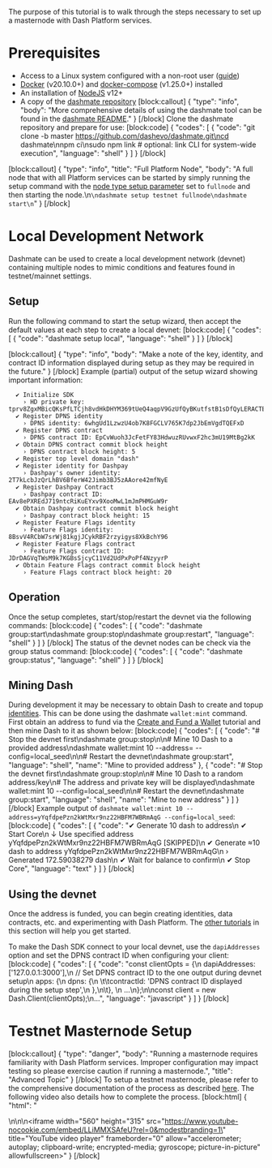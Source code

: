 The purpose of this tutorial is to walk through the steps necessary to set up a masternode with Dash Platform services.

# Prerequisites
- Access to a Linux system configured with a non-root user ([guide](https://docs.dash.org/en/stable/masternodes/setup.html#set-up-your-vps))
- [Docker](https://docs.docker.com/install/linux/docker-ce/ubuntu/) (v20.10.0+) and [docker-compose](https://docs.docker.com/compose/install/) (v1.25.0+) installed
- An installation of [NodeJS](https://nodejs.org/en/download/) v12+
- A copy of the [dashmate repository](https://github.com/dashevo/dashmate)
[block:callout]
{
  "type": "info",
  "body": "More comprehensive details of using the dashmate tool can be found in the [dashmate README](https://github.com/dashevo/dashmate/blob/master/README.md)."
}
[/block]
Clone the dashmate repository and prepare for use:
[block:code]
{
  "codes": [
    {
      "code": "git clone -b master https://github.com/dashevo/dashmate.git\ncd dashmate\nnpm ci\nsudo npm link # optional: link CLI for system-wide execution",
      "language": "shell"
    }
  ]
}
[/block]

[block:callout]
{
  "type": "info",
  "title": "Full Platform Node",
  "body": "A full node that with all Platform services can be started by simply running the setup command with the [node type setup parameter](https://github.com/dashevo/dashmate#setup-node) set to  `fullnode` and then starting the node.\n```\ndashmate setup testnet fullnode\ndashmate start\n```"
}
[/block]
# Local Development Network

Dashmate can be used to create a local development network (devnet) containing multiple nodes to mimic conditions and features found in testnet/mainnet settings.

## Setup

Run the following command to start the setup wizard, then accept the default values at each step to create a local devnet:
[block:code]
{
  "codes": [
    {
      "code": "dashmate setup local",
      "language": "shell"
    }
  ]
}
[/block]

[block:callout]
{
  "type": "info",
  "body": "Make a note of the key, identity, and contract ID information displayed during setup as they may be required in the future."
}
[/block]
Example (partial) output of the setup wizard showing important information:
```
  ✔ Initialize SDK
    › HD private key: tprv8ZgxMBicQKsPfLTCjh8vdHkDHYM369tUeQ4aqpV9GzUfQyBKutfstB1sDfQyLERACTEYy5Qjph42gBiqqnqYmXJZZqRc4PQssGzbvwJXHnN
  ✔ Register DPNS identity
    › DPNS identity: 6whgUd1LzwzU4ob7K8FGCLV765K7dp2JbEmVgdTQEFxD
  ✔ Register DPNS contract
    › DPNS contract ID: EpCvWuoh3JcFetFY83HdwuzRUvwxF2hc3mU19MtBg2kK
  ✔ Obtain DPNS contract commit block height
    › DPNS contract block height: 5
  ✔ Register top level domain "dash"
  ✔ Register identity for Dashpay
    › Dashpay's owner identity: 2T7kLcbJzQrLhBV6BferW42Jimb3BJ5zAAore42mfNyE
  ✔ Register Dashpay Contract
    › Dashpay contract ID: EAv8ePXREdJ719ntcRiKuEYxv9XooMwL1mJmPHMGuW9r
  ✔ Obtain Dashpay contract commit block height
    › Dashpay contract block height: 15
  ✔ Register Feature Flags identity
    › Feature Flags identity: 8BsvV4RCbW7srWj81kgjJCykRBF2rzyigys8XkBchY96
  ✔ Register Feature Flags contract
    › Feature Flags contract ID: JDrDAGVqTWsM9k7KGBsSjcyC11Vd2UdPxPoPf4NzyyrP
  ✔ Obtain Feature Flags contract commit block height
    › Feature Flags contract block height: 20

```


## Operation

Once the setup completes, start/stop/restart the devnet via the following commands:
[block:code]
{
  "codes": [
    {
      "code": "dashmate group:start\ndashmate group:stop\ndashmate group:restart",
      "language": "shell"
    }
  ]
}
[/block]
The status of the devnet nodes can be check via the group status command:
[block:code]
{
  "codes": [
    {
      "code": "dashmate group:status",
      "language": "shell"
    }
  ]
}
[/block]
## Mining Dash

During development it may be necessary to obtain Dash to create and topup [identities](docs/explanation-identity). This can be done using the dashmate `wallet:mint` command. First obtain an address to fund via the [Create and Fund a Wallet](doc:tutorial-create-and-fund-a-wallet) tutorial and then mine Dash to it as shown below:
[block:code]
{
  "codes": [
    {
      "code": "# Stop the devnet first\ndashmate group:stop\n\n# Mine 10 Dash to a provided address\ndashmate wallet:mint 10 --address=<your address> --config=local_seed\n\n# Restart the devnet\ndashmate group:start",
      "language": "shell",
      "name": "Mine to provided address"
    },
    {
      "code": "# Stop the devnet first\ndashmate group:stop\n\n# Mine 10 Dash to a random address/key\n# The address and private key will be displayed\ndashmate wallet:mint 10 --config=local_seed\n\n# Restart the devnet\ndashmate group:start",
      "language": "shell",
      "name": "Mine to new address"
    }
  ]
}
[/block]
Example output of `dashmate wallet:mint 10 --address=yYqfdpePzn2kWtMxr9nz22HBFM7WBRmAqG --config=local_seed`:
[block:code]
{
  "codes": [
    {
      "code": "✔ Generate 10 dash to address\n  ✔ Start Core\n  ↓ Use specified address yYqfdpePzn2kWtMxr9nz22HBFM7WBRmAqG [SKIPPED]\n  ✔ Generate ≈10 dash to address yYqfdpePzn2kWtMxr9nz22HBFM7WBRmAqG\n    › Generated 172.59038279 dash\n  ✔ Wait for balance to confirm\n  ✔ Stop Core",
      "language": "text"
    }
  ]
}
[/block]
## Using the devnet

Once the address is funded, you can begin creating identities, data contracts, etc. and experimenting with Dash Platform. The [other tutorials](tutorials-introduction) in this section will help you get started.

To make the Dash SDK connect to your local devnet, use the `dapiAddresses` option and set the DPNS contract ID when configuring your client:
[block:code]
{
  "codes": [
    {
      "code": "const clientOpts = {\n  dapiAddresses: ['127.0.0.1:3000'],\n  // Set DPNS contract ID to the one output during devnet setup\n  apps: {\n    dpns: {\n  \t\tcontractId: 'DPNS contract ID displayed during the setup step',\n    },\n\t},  \n  ...\n};\n\nconst client = new Dash.Client(clientOpts);\n...",
      "language": "javascript"
    }
  ]
}
[/block]

# Testnet Masternode Setup
[block:callout]
{
  "type": "danger",
  "body": "Running a masternode requires familiarity with Dash Platform services. Improper configuration may impact testing so please exercise caution if running a masternode.",
  "title": "Advanced Topic"
}
[/block]
To setup a testnet masternode, please refer to the comprehensive documentation of the process as described [here](https://docs.dash.org/en/stable/masternodes/setup-testnet.html#dashmate-installation). The following video also details how to complete the process.
[block:html]
{
  "html": "<div></div>\n\n<style></style>\n<iframe width=\"560\" height=\"315\" src=\"https://www.youtube-nocookie.com/embed/LLiMMXSAfeU?rel=0&modestbranding=1\" title=\"YouTube video player\" frameborder=\"0\" allow=\"accelerometer; autoplay; clipboard-write; encrypted-media; gyroscope; picture-in-picture\" allowfullscreen></iframe>"
}
[/block]